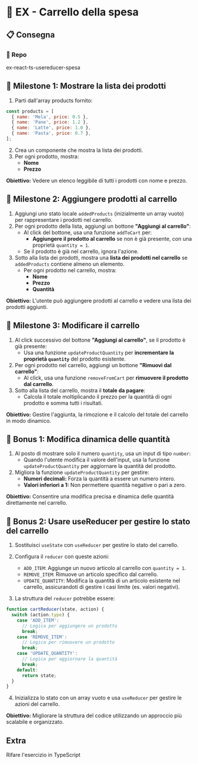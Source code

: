# 🛒 EX - Carrello della spesa

## 📋 Consegna

### 📁 Repo
ex-react-ts-usereducer-spesa

## 🎯 Milestone 1: Mostrare la lista dei prodotti

1. Parti dall'array products fornito:

```javascript
const products = [
  { name: 'Mela', price: 0.5 },
  { name: 'Pane', price: 1.2 },
  { name: 'Latte', price: 1.0 },
  { name: 'Pasta', price: 0.7 },
];
```

2. Crea un componente che mostra la lista dei prodotti.
3. Per ogni prodotto, mostra:
   - **Nome**
   - **Prezzo**

**Obiettivo:** Vedere un elenco leggibile di tutti i prodotti con nome e prezzo.

## 🎯 Milestone 2: Aggiungere prodotti al carrello

1. Aggiungi uno stato locale `addedProducts` (inizialmente un array vuoto) per rappresentare i prodotti nel carrello.
2. Per ogni prodotto della lista, aggiungi un bottone **"Aggiungi al carrello"**:
   - Al click del bottone, usa una funzione `addToCart` per:
     - **Aggiungere il prodotto al carrello** se non è già presente, con una proprietà `quantity = 1`.
   - Se il prodotto è già nel carrello, ignora l'azione.
3. Sotto alla lista dei prodotti, mostra una **lista dei prodotti nel carrello** se `addedProducts` contiene almeno un elemento.
   - Per ogni prodotto nel carrello, mostra:
     - **Nome**
     - **Prezzo**
     - **Quantità**

**Obiettivo:** L'utente può aggiungere prodotti al carrello e vedere una lista dei prodotti aggiunti.

## 🎯 Milestone 3: Modificare il carrello

1. Al click successivo del bottone **"Aggiungi al carrello"**, se il prodotto è già presente:
   - Usa una funzione `updateProductQuantity` per **incrementare la proprietà `quantity`** del prodotto esistente.
2. Per ogni prodotto nel carrello, aggiungi un bottone **"Rimuovi dal carrello"**:
   - Al click, usa una funzione `removeFromCart` per **rimuovere il prodotto dal carrello**.
3. Sotto alla lista del carrello, mostra il **totale da pagare**:
   - Calcola il totale moltiplicando il prezzo per la quantità di ogni prodotto e somma tutti i risultati.

**Obiettivo:** Gestire l'aggiunta, la rimozione e il calcolo del totale del carrello in modo dinamico.

## 🎯 Bonus 1: Modifica dinamica delle quantità

1. Al posto di mostrare solo il numero `quantity`, usa un input di tipo `number`:
   - Quando l'utente modifica il valore dell'input, usa la funzione `updateProductQuantity` per aggiornare la quantità del prodotto.
2. Migliora la funzione `updateProductQuantity` per gestire:
   - **Numeri decimali:** Forza la quantità a essere un numero intero.
   - **Valori inferiori a 1:** Non permettere quantità negative o pari a zero.

**Obiettivo:** Consentire una modifica precisa e dinamica delle quantità direttamente nel carrello.

## 🎯 Bonus 2: Usare useReducer per gestire lo stato del carrello

1. Sostituisci `useState` con `useReducer` per gestire lo stato del carrello.
2. Configura il `reducer` con queste azioni:
   - `ADD_ITEM`: Aggiunge un nuovo articolo al carrello con `quantity = 1`.
   - `REMOVE_ITEM`: Rimuove un articolo specifico dal carrello.
   - `UPDATE_QUANTITY`: Modifica la quantità di un articolo esistente nel carrello, assicurandoti di gestire i casi limite (es. valori negativi).

3. La struttura del `reducer` potrebbe essere:

```javascript
function cartReducer(state, action) {
  switch (action.type) {
    case 'ADD_ITEM':
      // Logica per aggiungere un prodotto
      break;
    case 'REMOVE_ITEM':
      // Logica per rimuovere un prodotto
      break;
    case 'UPDATE_QUANTITY':
      // Logica per aggiornare la quantità
      break;
    default:
      return state;
  }
}
```

4. Inizializza lo stato con un array vuoto e usa `useReducer` per gestire le azioni del carrello.

**Obiettivo:** Migliorare la struttura del codice utilizzando un approccio più scalabile e organizzato.

## Extra

Rifare l'esercizio in TypeScript
